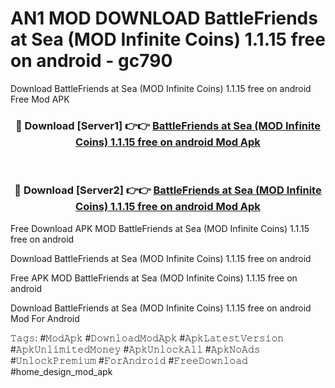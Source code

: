 # AN1 MOD DOWNLOAD BattleFriends at Sea (MOD Infinite Coins) 1.1.15 free on android - gc790
Download BattleFriends at Sea (MOD Infinite Coins) 1.1.15 free on android Free Mod APK

<div align="center">
<h3>🔴 Download [Server1] 👉👉 <a href="https://apk-comot.site?title=BattleFriends_at_Sea_(MOD_Infinite_Coins)_1.1.15_free_on_android">BattleFriends at Sea (MOD Infinite Coins) 1.1.15 free on android Mod Apk</a></h3><br>

<h3>🔴 Download [Server2] 👉👉 <a href="https://apk-comot.site?title=BattleFriends_at_Sea_(MOD_Infinite_Coins)_1.1.15_free_on_android">BattleFriends at Sea (MOD Infinite Coins) 1.1.15 free on android Mod Apk</a></h3>
</div>


Free Download APK MOD BattleFriends at Sea (MOD Infinite Coins) 1.1.15 free on android

Download BattleFriends at Sea (MOD Infinite Coins) 1.1.15 free on android 

Free APK MOD BattleFriends at Sea (MOD Infinite Coins) 1.1.15 free on android 

Download BattleFriends at Sea (MOD Infinite Coins) 1.1.15 free on android Mod For Android

𝚃𝚊𝚐𝚜: #𝙼𝚘𝚍𝙰𝚙𝚔 #𝙳𝚘𝚠𝚗𝚕𝚘𝚊𝚍𝙼𝚘𝚍𝙰𝚙𝚔 #𝙰𝚙𝚔𝙻𝚊𝚝𝚎𝚜𝚝𝚅𝚎𝚛𝚜𝚒𝚘𝚗 #𝙰𝚙𝚔𝚄𝚗𝚕𝚒𝚖𝚒𝚝𝚎𝚍𝙼𝚘𝚗𝚎𝚢 #𝙰𝚙𝚔𝚄𝚗𝚕𝚘𝚌𝚔𝙰𝚕𝚕 #𝙰𝚙𝚔𝙽𝚘𝙰𝚍𝚜 #𝚄𝚗𝚕𝚘𝚌𝚔𝙿𝚛𝚎𝚖𝚒𝚞𝚖 #𝙵𝚘𝚛𝙰𝚗𝚍𝚛𝚘𝚒𝚍 #𝙵𝚛𝚎𝚎𝙳𝚘𝚠𝚗𝚕𝚘𝚊𝚍 #home_design_mod_apk